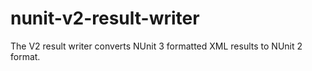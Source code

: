 # nunit-v2-result-writer
The V2 result writer converts NUnit 3 formatted XML results to NUnit 2 format.
